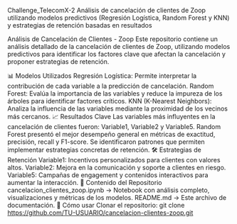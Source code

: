 Challenge_TelecomX-2
Análisis de cancelación de clientes de Zoop utilizando modelos predictivos (Regresión Logística, Random Forest y KNN) y estrategias de retención basadas en resultados

Análisis de Cancelación de Clientes - Zoop
Este repositorio contiene un análisis detallado de la cancelación de clientes de Zoop, utilizando modelos predictivos para identificar los factores clave que afectan la cancelación y proponer estrategias de retención.

📊 Modelos Utilizados
Regresión Logística: Permite interpretar la contribución de cada variable a la predicción de cancelación.
Random Forest: Evalúa la importancia de las variables y reduce la impureza de los árboles para identificar factores críticos.
KNN (K-Nearest Neighbors): Analiza la influencia de las variables mediante la proximidad de los vecinos más cercanos.
📈 Resultados Clave
Las variables más influyentes en la cancelación de clientes fueron: Variable1, Variable2 y Variable5.
Random Forest presentó el mejor desempeño general en métricas de exactitud, precisión, recall y F1-score.
Se identificaron patrones que permiten implementar estrategias concretas de retención.
🛠 Estrategias de Retención
Variable1: Incentivos personalizados para clientes con valores altos.
Variable2: Mejora en la comunicación y soporte a clientes en riesgo.
Variable5: Campañas de engagement y contenidos interactivos para aumentar la interacción.
📁 Contenido del Repositorio
cancelacion_clientes_zoop.ipynb → Notebook con análisis completo, visualizaciones y métricas de los modelos.
README.md → Este archivo de documentación.
🚀 Cómo usar
Clonar el repositorio:
git clone https://github.com/TU-USUARIO/cancelacion-clientes-zoop.git
